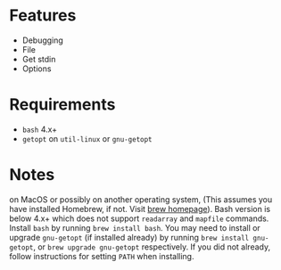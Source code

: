 # Features
- Debugging
- File
- Get stdin
- Options
# Requirements
- `bash` 4.x+
- `getopt` on `util-linux` or `gnu-getopt`
# Notes
on MacOS or possibly on another operating system,
(This assumes you have installed Homebrew, if not. Visit [brew homepage](https://brew.sh/)).
Bash version is below 4.x+ which does not support `readarray` and `mapfile` commands.
Install `bash` by running `brew install bash`.
You may need to install or upgrade `gnu-getopt` (if installed already) by running `brew install gnu-getopt`, or `brew upgrade gnu-getopt` respectively.
If you did not already, follow instructions for setting `PATH` when installing.
